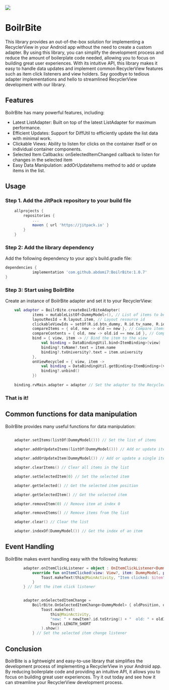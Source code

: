 [![](https://jitpack.io/v/abdomi7/BoilrBite.svg)](https://jitpack.io/#abdomi7/BoilrBite)

# BoilrBite

This library provides an out-of-the-box solution for implementing a RecyclerView in your Android app
without the need to create a custom adapter. By using this library, you can simplify the development
process and reduce the amount of boilerplate code needed, allowing you to focus on building great
user experiences. With its intuitive API, this library makes it easy to handle data updates and
implement common RecyclerView features such as item click listeners and view holders. Say goodbye to
tedious adapter implementations and hello to streamlined RecyclerView development with our library.

## Features

BoilrBite has many powerful features, including:

* Latest ListAdapter: Built on top of the latest ListAdapter for maximum performance.
* Efficient Updates: Support for DiffUtil to efficiently update the list data with minimal work.
* Clickable Views: Ability to listen for clicks on the container itself or on individual container components.
* Selected Item Callbacks: onSelectedItemChanged callback to listen for changes in the selected item
* Easy Data Manipulation: addOrUpdateItems method to add or update items in the list.


## Usage

### Step 1. Add the JitPack repository to your build file

```gradle
	allprojects {
		repositories {
			...
			maven { url 'https://jitpack.io' }
		}
	}
```

### Step 2: Add the library dependency

Add the following dependency to your app's build.gradle file:

```gradle
dependencies {
	        implementation 'com.github.abdomi7:BoilrBite:1.0.7'
}
```

### Step 3: Start using BoilrBite

Create an instance of BoilrBite adapter and set it to your RecyclerView:

```kotlin
    val adapter = BoilrBite.createBoilrBiteAdapter(
            items = mutableListOf<DummyModel>(), // List of items to be displayed
            layoutResId = R.layout.item, // Layout resource id
            clickableViewIds = setOf(R.id.btn_dummy, R.id.tv_name, R.id.tv_university), // Set of clickable view ids
            compareItems = { old, new -> old == new }, // Compare items to check for changes
            compareContents = { old, new -> old.id == new.id }, // Compare contents to check for changes
            bind = { view, item -> // Bind the item to the view
                val binding = DataBindingUtil.bind<ItemBinding>(view)
                binding?.tvName?.text = item.name
                binding?.tvUniversity?.text = item.university
            },
            onViewRecycled = { view, item ->
                val binding = DataBindingUtil.getBinding<ItemBinding>(view)
                binding?.unbind()
            })
            
    binding.rvMain.adapter = adapter // Set the adapter to the RecyclerView

```

### That is it!

## Common functions for data manipulation

BoilrBite provides many useful functions for data manipulation:


```kotlin
    
    adapter.setItems(listOf(DummyModel())) // Set the list of items

    adapter.addOrUpdateItems(listOf(DummyModel())) // Add or update items in the list

    adapter.addOrUpdateItem(DummyModel()) // Add or update a single item in the list

    adapter.clearItems() // Clear all items in the list

    adapter.setSelectedItem(0) // Set the selected item

    adapter.getSelected() // Get the selected item position

    adapter.getSelectedItem() // Get the selected item

    adapter.removeItem(0) // Remove item at index 0

    adapter.removeItems() // Remove items from the list

    adapter.clear() // Clear the list

    adapter.indexOf(DummyModel()) // Get the index of an item


```

## Event Handling

BoilrBite makes event handling easy with the following features:

```kotlin
        adapter.onItemClickListener = object : OnItemClickListener<DummyModel, View?>() {
            override fun onItemClicked(view: View?, item: DummyModel, position: Int) {
                Toast.makeText(this@MainActivity, "Item clicked: $item", Toast.LENGTH_SHORT).show()
            }
        } // Set the item click listener


        adapter.onSelectedItemChange =
            BoilrBite.OnSelectedItemChange<DummyModel> { oldPosition, oldItem, newPosition, newItem ->
                Toast.makeText(
                    this@MainActivity,
                    "new: " + newItem?.id.toString() + "  old: " + oldItem?.id.toString(),
                    Toast.LENGTH_SHORT
                ).show()
            } // Set the selected item change listener

```

## Conclusion

BoilrBite is a lightweight and easy-to-use library that simplifies the development process of
implementing a RecyclerView in your Android app. By reducing boilerplate code and providing an
intuitive API, it allows you to focus on building great user experiences. Try it out today and see
how it can streamline your RecyclerView development process.


